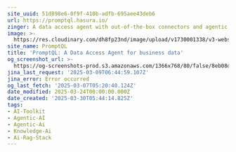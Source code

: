 ```yaml
---
site_uuid: 51d898e6-0f9f-410b-adfb-695aee43deb6
url: https://promptql.hasura.io/
zinger: A data access agent with out-of-the-box connectors and agentic query planning.
image: >-
  https://res.cloudinary.com/dh8fp23nd/image/upload/v1730001338/v3-website/prompt-ql/promptql-og_nixyob.png
site_name: PromptQL
title: 'PromptQL: A Data Access Agent for business data'
og_screenshot_url: >-
  https://og-screenshots-prod.s3.amazonaws.com/1366x768/80/false/8eb08d85976924d7fe37f760a4f2ed816600886ada15028ebaf5996e78f4caee.jpeg
jina_last_request: '2025-03-09T06:44:59.107Z'
jina_error: Error occurred
og_last_fetch: '2025-03-07T05:20:40.124Z'
date_modified: 2025-03-24T00:00:00.000Z
date_created: '2025-03-30T05:44:14.825Z'
tags:
- AI-Toolkit
- Agentic-AI
- Agentic-Ai
- Knowledge-Ai
- Ai-Rag-Stack
---
```


































































































































































































































